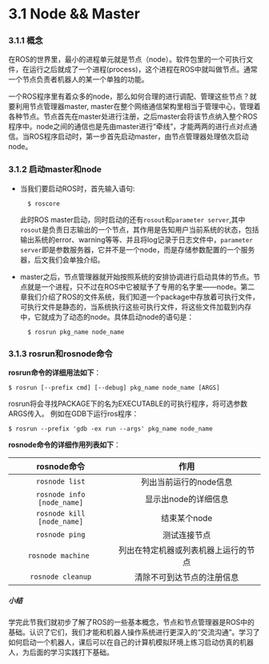 # 3.1 Node && Master

### 3.1.1 概念
在ROS的世界里，最小的进程单元就是节点（node）。软件包里的一个可执行文件，在运行之后就成了一个进程(process)，这个进程在ROS中就叫做节点。通常一个节点负责者机器人的某一个单独的功能。

一个ROS程序里有着众多的node，那么如何合理的进行调配、管理这些节点？就要利用节点管理器master, master在整个网络通信架构里相当于管理中心，管理着各种节点。节点首先在master处进行注册，之后master会将该节点纳入整个ROS程序中。node之间的通信也是先由master进行“牵线”，才能两两的进行点对点通信。当ROS程序启动时，第一步首先启动master，由节点管理器处理依次启动node。



### 3.1.2 启动master和node
* 当我们要启动ROS时，首先输入语句:

		$ roscore

	此时ROS master启动，同时启动的还有`rosout`和`parameter server`,其中`rosout`是负责日志输出的一个节点，其作用是告知用户当前系统的状态，包括输出系统的error、warning等等、并且将log记录于日志文件中，`parameter server`即是参数服务器，它并不是一个node，而是存储参数配置的一个服务器，后文我们会单独介绍。
	
	
* master之后，节点管理器就开始按照系统的安排协调进行启动具体的节点。节点就是一个进程，只不过在ROS中它被赋予了专用的名字里——node。第二章我们介绍了ROS的文件系统，我们知道一个package中存放着可执行文件，可执行文件是静态的，当系统执行这些可执行文件，将这些文件加载到内存中，它就成为了动态的node。具体启动node的语句是：

		$ rosrun pkg_name node_name

### 3.1.3 rosrun和rosnode命令
**rosrun命令的详细用法如下**：

	$ rosrun [--prefix cmd] [--debug] pkg_name node_name [ARGS]

rosrun将会寻找PACKAGE下的名为EXECUTABLE的可执行程序，将可选参数ARGS传入。
例如在GDB下运行ros程序：

	$ rosrun --prefix 'gdb -ex run --args' pkg_name node_name


**rosnode命令的详细作用列表如下**：


|    rosnode命令    | 作用 |
| :------:   | :------:           |
| `rosnode list`               |   列出当前运行的node信息 |
| `rosnode info [node_name]`   |  显示出node的详细信息  |
| `rosnode kill [node_name]`   |  结束某个node |
| `rosnode ping`    |   测试连接节点 |
| `rosnode machine `     |  列出在特定机器或列表机器上运行的节点 |
| `rosnode cleanup`| 清除不可到达节点的注册信息|



##### 小结
学完此节我们就初步了解了ROS的一些基本概念，节点和节点管理器是ROS中的基础。认识了它们，我们才能和机器人操作系统进行更深入的“交流沟通”。学习了如何启动一个机器人，课后可以在自己的计算机模拟环境上练习启动仿真的机器人，为后面的学习实践打下基础。
